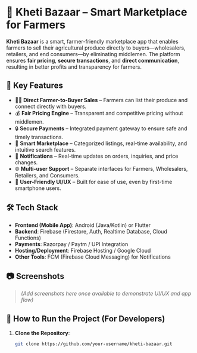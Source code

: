 # 🌾 Kheti Bazaar – Smart Marketplace for Farmers

**Kheti Bazaar** is a smart, farmer-friendly marketplace app that enables farmers to sell their agricultural produce directly to buyers—wholesalers, retailers, and end consumers—by eliminating middlemen. The platform ensures **fair pricing**, **secure transactions**, and **direct communication**, resulting in better profits and transparency for farmers.

## 🚀 Key Features

- 🧑‍🌾 **Direct Farmer-to-Buyer Sales** – Farmers can list their produce and connect directly with buyers.
- 💰 **Fair Pricing Engine** – Transparent and competitive pricing without middlemen.
- 🔒 **Secure Payments** – Integrated payment gateway to ensure safe and timely transactions.
- 🛒 **Smart Marketplace** – Categorized listings, real-time availability, and intuitive search features.
- 🔔 **Notifications** – Real-time updates on orders, inquiries, and price changes.
- 🌐 **Multi-user Support** – Separate interfaces for Farmers, Wholesalers, Retailers, and Consumers.
- 📱 **User-Friendly UI/UX** – Built for ease of use, even by first-time smartphone users.

## 🛠️ Tech Stack

- **Frontend (Mobile App)**: Android (Java/Kotlin) or Flutter
- **Backend**: Firebase (Firestore, Auth, Realtime Database, Cloud Functions)
- **Payments**: Razorpay / Paytm / UPI Integration
- **Hosting/Deployment**: Firebase Hosting / Google Cloud
- **Other Tools**: FCM (Firebase Cloud Messaging) for Notifications

## 📷 Screenshots

> *(Add screenshots here once available to demonstrate UI/UX and app flow)*

## 🔧 How to Run the Project (For Developers)

1. **Clone the Repository**:
   ```bash
   git clone https://github.com/your-username/kheti-bazaar.git
